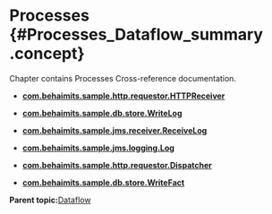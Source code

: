# Processes {#Processes_Dataflow_summary .concept}

Chapter contains Processes Cross-reference documentation.

-   **[com.behaimits.sample.http.requestor.HTTPReceiver](../../../cross/dataflow/processes/cross_com.behaimits.sample.http.requestor.HTTPReceiver.md)**  

-   **[com.behaimits.sample.db.store.WriteLog](../../../cross/dataflow/processes/cross_com.behaimits.sample.db.store.WriteLog.md)**  

-   **[com.behaimits.sample.jms.receiver.ReceiveLog](../../../cross/dataflow/processes/cross_com.behaimits.sample.jms.receiver.ReceiveLog.md)**  

-   **[com.behaimits.sample.jms.logging.Log](../../../cross/dataflow/processes/cross_com.behaimits.sample.jms.logging.Log.md)**  

-   **[com.behaimits.sample.http.requestor.Dispatcher](../../../cross/dataflow/processes/cross_com.behaimits.sample.http.requestor.Dispatcher.md)**  

-   **[com.behaimits.sample.db.store.WriteFact](../../../cross/dataflow/processes/cross_com.behaimits.sample.db.store.WriteFact.md)**  


**Parent topic:**[Dataflow](../../../cross/dataflow/dataflow.md)

